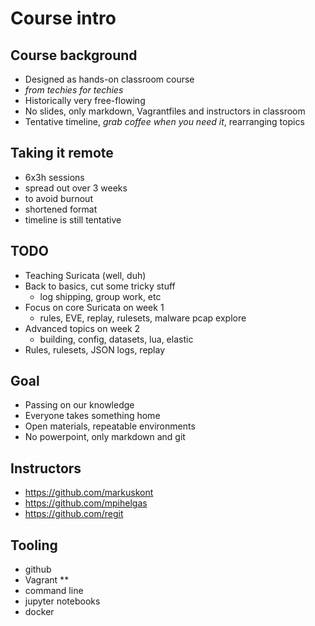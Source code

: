 # Course intro

## Course background

* Designed as hands-on classroom course
* *from techies for techies*
* Historically very free-flowing
* No slides, only markdown, Vagrantfiles and instructors in classroom
* Tentative timeline, *grab coffee when you need it*, rearranging topics

## Taking it remote

* 6x3h sessions
* spread out over 3 weeks
* to avoid burnout
* shortened format
* timeline is still tentative

## TODO

* Teaching Suricata (well, duh)
* Back to basics, cut some tricky stuff
  * log shipping, group work, etc
* Focus on core Suricata on week 1
  * rules, EVE, replay, rulesets, malware pcap explore
* Advanced topics on week 2
  * building, config, datasets, lua, elastic
* Rules, rulesets, JSON logs, replay

## Goal

* Passing on our knowledge
* Everyone takes something home
* Open materials, repeatable environments
* No powerpoint, only markdown and git

## Instructors

* https://github.com/markuskont
* https://github.com/mpihelgas
* https://github.com/regit

## Tooling

* github
* Vagrant **
* command line
* jupyter notebooks
* docker
